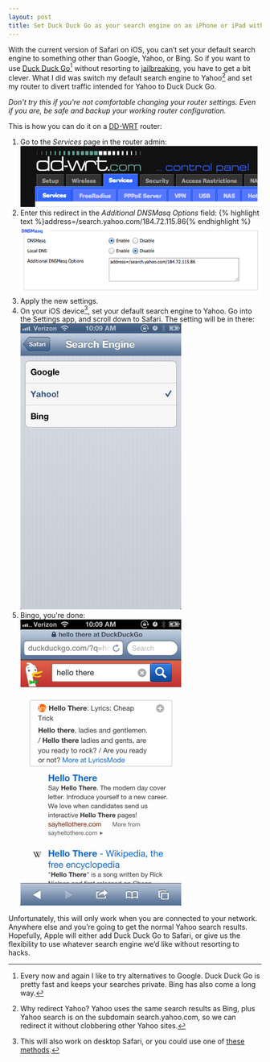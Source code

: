 ```yaml
---
layout: post
title: Set Duck Duck Go as your search engine on an iPhone or iPad without jailbreaking
---
```


With the current version of Safari on iOS, you can’t set your default search engine to something other than Google, Yahoo, or Bing. So if you want to use [Duck Duck Go](https://duckduckgo.com/)[^ddg]  without resorting to [jailbreaking](http://help.duckduckgo.com/customer/portal/articles/472033-safari-ios-), you have to get a bit clever. What I did was switch my default search engine to Yahoo[^yahoo] and set my router to divert traffic intended for Yahoo to Duck Duck Go.

*Don't try this if you're not comfortable changing your router settings. Even if you are, be safe and backup your working router configuration.*

This is how you can do it on a [DD-WRT](http://www.dd-wrt.com/) router:

1. Go to the *Services* page in the router admin:<br>
   ![Services Page](/blog/images/2013/04/ddg-router1.png)
2. Enter this redirect in the *Additional DNSMasq Options* field: {% highlight text %}address=/search.yahoo.com/184.72.115.86{% endhighlight %}
   ![Services Page](/blog/images/2013/04/ddg-router2.png)
3. Apply the new settings.
4. On your iOS device[^desktop], set your default search engine to Yahoo. Go into the Settings app, and scroll down to Safari. The setting will be in there:<br>
   ![Services Page](/blog/images/2013/04/ddg-iphone1.jpg)
5. Bingo, you're done:<br>
   ![Services Page](/blog/images/2013/04/ddg-iphone2.jpg)

Unfortunately, this will only work when you are connected to your network. Anywhere else and you’re going to get the normal Yahoo search results. Hopefully, Apple will either add Duck Duck Go to Safari, or give us the flexibility to use whatever search engine we’d like without resorting to hacks.

[^ddg]: Every now and again I like to try alternatives to Google. Duck Duck Go is pretty fast and keeps your searches private. Bing has also come a long way.

[^yahoo]: Why redirect Yahoo? Yahoo uses the same search results as Bing, plus Yahoo search is on the subdomain search.yahoo.com, so we can redirect it without clobbering other Yahoo sites.

[^desktop]: This will also work on desktop Safari, or you could use one of [these methods](http://help.duckduckgo.com/customer/portal/articles/255650).